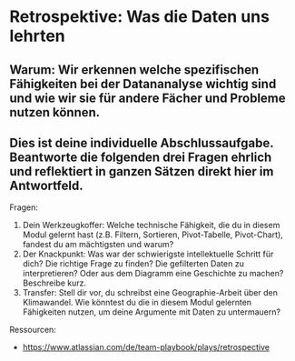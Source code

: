 # Retrospektive: Was die Daten uns lehrten

## Warum: Wir erkennen welche spezifischen Fähigkeiten bei der Datananalyse wichtig sind und wie wir sie für andere Fächer und Probleme nutzen können.

## Dies ist deine individuelle Abschlussaufgabe. Beantworte die folgenden drei Fragen ehrlich und reflektiert in ganzen Sätzen direkt hier im Antwortfeld.

Fragen:
1. Dein Werkzeugkoffer: Welche technische Fähigkeit, die du in diesem Modul gelernt hast (z.B. Filtern, Sortieren, Pivot-Tabelle, Pivot-Chart), fandest du am mächtigsten und warum?
2. Der Knackpunkt: Was war der schwierigste intellektuelle Schritt für dich? Die richtige Frage zu finden? Die gefilterten Daten zu interpretieren? Oder aus dem Diagramm eine Geschichte zu machen? Beschreibe kurz.
3. Transfer: Stell dir vor, du schreibst eine Geographie-Arbeit über den Klimawandel. Wie könntest du die in diesem Modul gelernten Fähigkeiten nutzen, um deine Argumente mit Daten zu untermauern?

Ressourcen:
* https://www.atlassian.com/de/team-playbook/plays/retrospective

